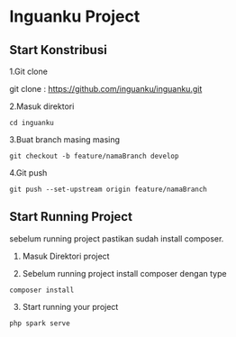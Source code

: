 # Inguanku Project

## Start Konstribusi

1.Git clone

git clone : https://github.com/inguanku/inguanku.git

2.Masuk direktori

``` cd inguanku ```

3.Buat branch masing masing

``` git checkout -b feature/namaBranch develop ```

4.Git push

``` git push --set-upstream origin feature/namaBranch ```

## Start Running Project

sebelum running project pastikan sudah install composer.

1. Masuk Direktori project

2. Sebelum running project install composer dengan type

``` composer install ```

3. Start running your project

``` php spark serve ```
